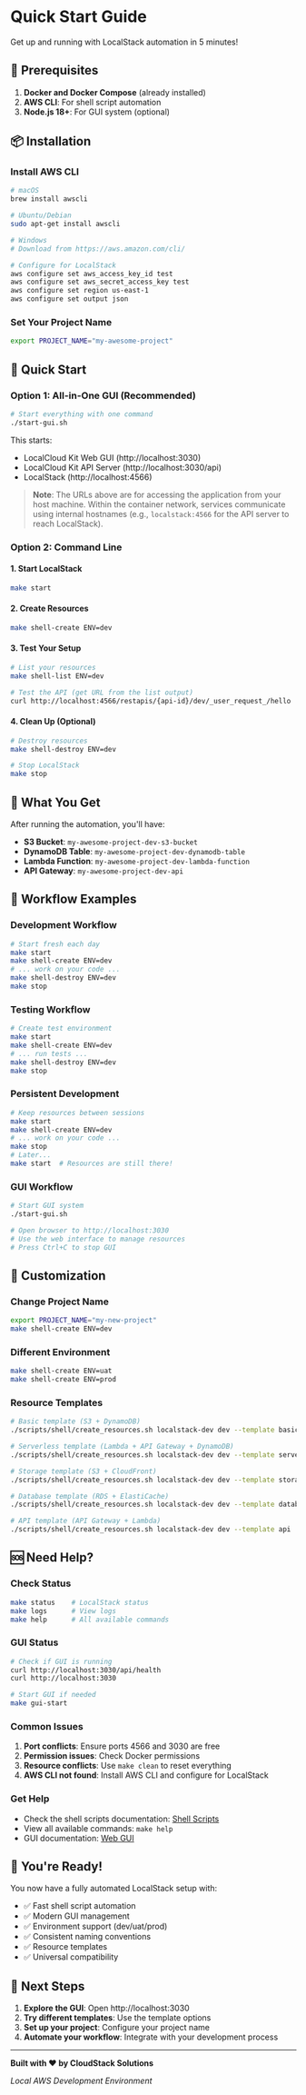 # Quick Start Guide

Get up and running with LocalStack automation in 5 minutes!

## 🚀 Prerequisites

1. **Docker and Docker Compose** (already installed)
2. **AWS CLI**: For shell script automation
3. **Node.js 18+**: For GUI system (optional)

## 📦 Installation

### Install AWS CLI

```bash
# macOS
brew install awscli

# Ubuntu/Debian
sudo apt-get install awscli

# Windows
# Download from https://aws.amazon.com/cli/

# Configure for LocalStack
aws configure set aws_access_key_id test
aws configure set aws_secret_access_key test
aws configure set region us-east-1
aws configure set output json
```

### Set Your Project Name

```bash
export PROJECT_NAME="my-awesome-project"
```

## 🎯 Quick Start

### Option 1: All-in-One GUI (Recommended)

```bash
# Start everything with one command
./start-gui.sh
```

This starts:

- LocalCloud Kit Web GUI (http://localhost:3030)
- LocalCloud Kit API Server (http://localhost:3030/api)
- LocalStack (http://localhost:4566)

> **Note**: The URLs above are for accessing the application from your host machine. Within the container network, services communicate using internal hostnames (e.g., `localstack:4566` for the API server to reach LocalStack).

### Option 2: Command Line

#### 1. Start LocalStack

```bash
make start
```

#### 2. Create Resources

```bash
make shell-create ENV=dev
```

#### 3. Test Your Setup

```bash
# List your resources
make shell-list ENV=dev

# Test the API (get URL from the list output)
curl http://localhost:4566/restapis/{api-id}/dev/_user_request_/hello
```

#### 4. Clean Up (Optional)

```bash
# Destroy resources
make shell-destroy ENV=dev

# Stop LocalStack
make stop
```

## 🧪 What You Get

After running the automation, you'll have:

- **S3 Bucket**: `my-awesome-project-dev-s3-bucket`
- **DynamoDB Table**: `my-awesome-project-dev-dynamodb-table`
- **Lambda Function**: `my-awesome-project-dev-lambda-function`
- **API Gateway**: `my-awesome-project-dev-api`

## 🔄 Workflow Examples

### Development Workflow

```bash
# Start fresh each day
make start
make shell-create ENV=dev
# ... work on your code ...
make shell-destroy ENV=dev
make stop
```

### Testing Workflow

```bash
# Create test environment
make start
make shell-create ENV=dev
# ... run tests ...
make shell-destroy ENV=dev
make stop
```

### Persistent Development

```bash
# Keep resources between sessions
make start
make shell-create ENV=dev
# ... work on your code ...
make stop
# Later...
make start  # Resources are still there!
```

### GUI Workflow

```bash
# Start GUI system
./start-gui.sh

# Open browser to http://localhost:3030
# Use the web interface to manage resources
# Press Ctrl+C to stop GUI
```

## 🎨 Customization

### Change Project Name

```bash
export PROJECT_NAME="my-new-project"
make shell-create ENV=dev
```

### Different Environment

```bash
make shell-create ENV=uat
make shell-create ENV=prod
```

### Resource Templates

```bash
# Basic template (S3 + DynamoDB)
./scripts/shell/create_resources.sh localstack-dev dev --template basic

# Serverless template (Lambda + API Gateway + DynamoDB)
./scripts/shell/create_resources.sh localstack-dev dev --template serverless

# Storage template (S3 + CloudFront)
./scripts/shell/create_resources.sh localstack-dev dev --template storage

# Database template (RDS + ElastiCache)
./scripts/shell/create_resources.sh localstack-dev dev --template database

# API template (API Gateway + Lambda)
./scripts/shell/create_resources.sh localstack-dev dev --template api
```

## 🆘 Need Help?

### Check Status

```bash
make status    # LocalStack status
make logs      # View logs
make help      # All available commands
```

### GUI Status

```bash
# Check if GUI is running
curl http://localhost:3030/api/health
curl http://localhost:3030

# Start GUI if needed
make gui-start
```

### Common Issues

1. **Port conflicts**: Ensure ports 4566 and 3030 are free
2. **Permission issues**: Check Docker permissions
3. **Resource conflicts**: Use `make clean` to reset everything
4. **AWS CLI not found**: Install AWS CLI and configure for LocalStack

### Get Help

- Check the shell scripts documentation: [Shell Scripts](./scripts/shell/README.md)
- View all available commands: `make help`
- GUI documentation: [Web GUI](./localcloud-gui/README.md)

## 🎉 You're Ready!

You now have a fully automated LocalStack setup with:

- ✅ Fast shell script automation
- ✅ Modern GUI management
- ✅ Environment support (dev/uat/prod)
- ✅ Consistent naming conventions
- ✅ Resource templates
- ✅ Universal compatibility

## 🚀 Next Steps

1. **Explore the GUI**: Open http://localhost:3030
2. **Try different templates**: Use the template options
3. **Set up your project**: Configure your project name
4. **Automate your workflow**: Integrate with your development process

---

**Built with ❤️ by CloudStack Solutions**

_Local AWS Development Environment_
